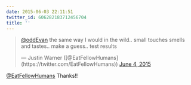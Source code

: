 ```yaml
---
date: 2015-06-03 22:11:51
twitter_id: 606282183712456704
title: ''
---
```


<blockquote class="twitter-tweet"><p lang="en" dir="ltr"><a href="https://twitter.com/oddEvan?ref_src=twsrc%5Etfw">@oddEvan</a> the same way I would in the wild.. small touches smells and tastes.. make a guess.. test results</p>&mdash; Justin Warner ([@EatFellowHumans](https://twitter.com/EatFellowHumans)) <a href="https://twitter.com/EatFellowHumans/status/606278387892686849?ref_src=twsrc%5Etfw">June 4, 2015</a></blockquote>
<script async src="https://platform.twitter.com/widgets.js" charset="utf-8"></script>

[@EatFellowHumans](https://twitter.com/EatFellowHumans) Thanks!!
